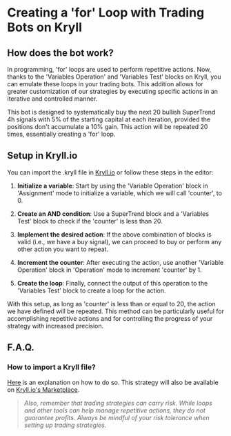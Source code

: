 # Creating a 'for' Loop with Trading Bots on Kryll

## How does the bot work?

In programming, 'for' loops are used to perform repetitive actions. Now, thanks to the 'Variables Operation' and 'Variables Test' blocks on Kryll, you can emulate these loops in your trading bots. This addition allows for greater customization of our strategies by executing specific actions in an iterative and controlled manner.

This bot is designed to systematically buy the next 20 bullish SuperTrend 4h signals with 5% of the starting capital at each iteration, provided the positions don't accumulate a 10% gain. This action will be repeated 20 times, essentially creating a 'for' loop.

## Setup in Kryll.io

You can import the .kryll file in [Kryll.io](https://platform.kryll.io) or follow these steps in the editor:

1. **Initialize a variable**: Start by using the 'Variable Operation' block in 'Assignment' mode to initialize a variable, which we will call 'counter', to 0.

2. **Create an AND condition**: Use a SuperTrend block and a 'Variables Test' block to check if the 'counter' is less than 20.

3. **Implement the desired action**: If the above combination of blocks is valid (i.e., we have a buy signal), we can proceed to buy or perform any other action you want to repeat.

4. **Increment the counter**: After executing the action, use another 'Variable Operation' block in 'Operation' mode to increment 'counter' by 1.

5. **Create the loop**: Finally, connect the output of this operation to the 'Variables Test' block to create a loop for the action.

With this setup, as long as 'counter' is less than or equal to 20, the action we have defined will be repeated. This method can be particularly useful for accomplishing repetitive actions and for controlling the progress of your strategy with increased precision.

## F.A.Q.

### How to import a Kryll file?

[Here](https://github.com/Cryptense/Kryll-Strategies-Toolkit/tree/main#how-to-use-a-kryll-file-) is an explanation on how to do so. This strategy will also be available on [Kryll.io's Marketplace](https://platform.kryll.io/marketplace).

> *Also, remember that trading strategies can carry risk. While loops and other tools can help manage repetitive actions, they do not guarantee profits. Always be mindful of your risk tolerance when setting up trading strategies.*
